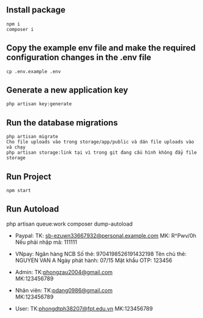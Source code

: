 ## Install package

    npm i
    composer i

## Copy the example env file and make the required configuration changes in the .env file

    cp .env.example .env

## Generate a new application key

    php artisan key:generate

## Run the database migrations

    php artisan migrate
    Cho file uploads vào trong storage/app/public và dán file uploads vào và chạy
    php artisan storage:link tại vì trong git đang cấu hình không đẩy file storage
## Run Project

    npm start

## Run Autoload

php artisan queue:work
composer dump-autoload



* Paypal:
TK: sb-ezuwn33667932@personal.example.com
MK: R^Pwv/0h
Nếu phải nhập mã: 111111

* VNpay:
Ngân hàng	NCB
Số thẻ:	9704198526191432198
Tên chủ thẻ:	NGUYEN VAN A
Ngày phát hành:	07/15
Mật khẩu OTP:	123456

* Admin:
TK:phongzau2004@gmail.com   
MK:123456789

* Nhân viên:
TK:pdang0986@gmail.com  
MK:123456789

* User:
TK:phongdtph38207@fpt.edu.vn
MK:123456789
